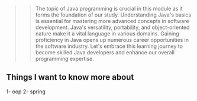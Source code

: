 >>The topic of Java programming is crucial in this module as it forms the foundation of our study. Understanding Java's basics is essential for mastering more advanced concepts in software development. Java's versatility, portability, and object-oriented nature make it a vital language in various domains. Gaining proficiency in Java opens up numerous career opportunities in the software industry. Let's embrace this learning journey to become skilled Java developers and enhance our overall programming expertise.

## Things I want to know more about
1- oop
2- spring